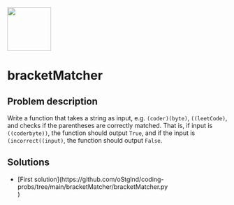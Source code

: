 <img src="https://coderbytestaticimages.s3.amazonaws.com/consumer-v2/nav/coderbyte_logo_digital_multi_light.png" width="100" />

# bracketMatcher

## Problem description

Write a function that takes a string as input, e.g. `(coder)(byte)`, `((leetCode)`, and checks if the parentheses are correctly matched. That is, if input is `((coderbyte))`, the function should output `True`, and if the input is `(incorrect((input)`, the function should output `False`.

## Solutions

<ul>
  <li>[First solution](https://github.com/oStglnd/coding-probs/tree/main/bracketMatcher/bracketMatcher.py</li>)
</ul>